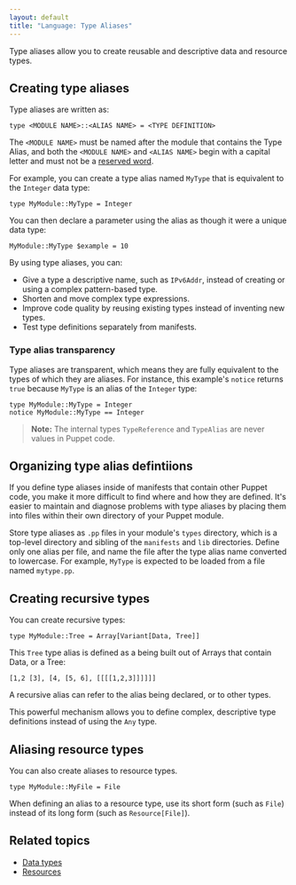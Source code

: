 ```yaml
---
layout: default
title: "Language: Type Aliases"
---
```


[reserved]: ./lang_reserved.html

Type aliases allow you to create reusable and descriptive data and resource types.

## Creating type aliases

Type aliases are written as:

``` puppet
type <MODULE NAME>::<ALIAS NAME> = <TYPE DEFINITION>
```

The `<MODULE NAME>` must be named after the module that contains the Type Alias, and both the `<MODULE NAME>` and `<ALIAS NAME>` begin with a capital letter and must not be a [reserved word][reserved].

For example, you can create a type alias named `MyType` that is equivalent to the `Integer` data type:

``` puppet
type MyModule::MyType = Integer
```

You can then declare a parameter using the alias as though it were a unique data type:

``` puppet
MyModule::MyType $example = 10
```

By using type aliases, you can:

-   Give a type a descriptive name, such as `IPv6Addr`, instead of creating or using a complex pattern-based type.
-   Shorten and move complex type expressions.
-   Improve code quality by reusing existing types instead of inventing new types.
-   Test type definitions separately from manifests.

### Type alias transparency

Type aliases are transparent, which means they are fully equivalent to the types of which they are aliases. For instance, this example's `notice` returns `true` because `MyType` is an alias of the `Integer` type:

``` puppet
type MyModule::MyType = Integer
notice MyModule::MyType == Integer
```

> **Note:** The internal types `TypeReference` and `TypeAlias` are never values in Puppet code.

## Organizing type alias defintiions

If you define type aliases inside of manifests that contain other Puppet code, you make it more difficult to find where and how they are defined. It's easier to maintain and diagnose problems with type aliases by placing them into files within their own directory of your Puppet module.

Store type aliases as `.pp` files in your module's `types` directory, which is a top-level directory and sibling of the `manifests` and `lib` directories. Define only one alias per file, and name the file after the type alias name converted to lowercase. For example, `MyType` is expected to be loaded from a file named `mytype.pp`.

## Creating recursive types

You can create recursive types:

``` puppet
type MyModule::Tree = Array[Variant[Data, Tree]]
```

This `Tree` type alias is defined as a being built out of Arrays that contain Data, or a Tree:

```
[1,2 [3], [4, [5, 6], [[[[1,2,3]]]]]]
```

A recursive alias can refer to the alias being declared, or to other types.

This powerful mechanism allows you to define complex, descriptive type definitions instead of using the `Any` type.

## Aliasing resource types

You can also create aliases to resource types.

``` puppet
type MyModule::MyFile = File
```

When defining an alias to a resource type, use its short form (such as `File`) instead of its long form (such as `Resource[File]`).

## Related topics

-   [Data types](./lang_data_types.md)
-   [Resources](./lang_resources.md)
